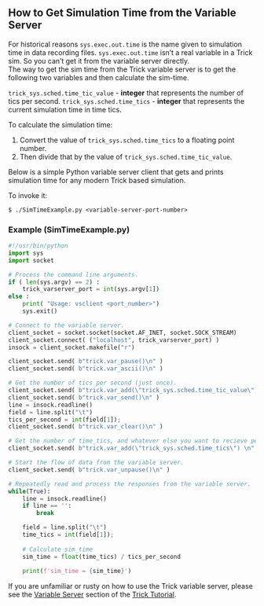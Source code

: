 ## How to Get Simulation Time from the Variable Server

For historical reasons ```sys.exec.out.time``` is the name given to simulation time in data recording files. ```sys.exec.out.time``` isn’t a real variable in a Trick sim. So you can’t get it from the variable server directly.  
The way to get the sim time from the Trick variable server is to get the following two variables and then calculate the sim-time.
 
```trick_sys.sched.time_tic_value``` - **integer** that represents the number of tics per second.
```trick_sys.sched.time_tics``` - **integer** that represents the current simulation time in time tics.
 
To calculate the simulation time:

1. Convert the value of ```trick_sys.sched.time_tics``` to a floating point number.
2. Then divide that by the value of ```trick_sys.sched.time_tic_value```.

Below is a simple Python variable server client that gets and prints simulation time for any modern Trick based simulation.

To invoke it:
```
$ ./SimTimeExample.py <variable-server-port-number>
```

### Example (SimTimeExample.py)

```python
#!/usr/bin/python
import sys
import socket

# Process the command line arguments.
if ( len(sys.argv) == 2) :
    trick_varserver_port = int(sys.argv[1])
else :
    print( "Usage: vsclient <port_number>")
    sys.exit()

# Connect to the variable server.
client_socket = socket.socket(socket.AF_INET, socket.SOCK_STREAM)
client_socket.connect( ("localhost", trick_varserver_port) )
insock = client_socket.makefile("r")

client_socket.send( b"trick.var_pause()\n" )
client_socket.send( b"trick.var_ascii()\n" )

# Get the number of tics per second (just once).
client_socket.send( b"trick.var_add(\"trick_sys.sched.time_tic_value\")\n" )
client_socket.send( b"trick.var_send()\n" )
line = insock.readline()
field = line.split("\t")
tics_per_second = int(field[1]);
client_socket.send( b"trick.var_clear()\n" )

# Get the number of time_tics, and whatever else you want to recieve periodically.
client_socket.send( b"trick.var_add(\"trick_sys.sched.time_tics\") \n" )

# Start the flow of data from the variable server.
client_socket.send( b"trick.var_unpause()\n" )

# Repeatedly read and process the responses from the variable server.
while(True):
    line = insock.readline()
    if line == '':
        break

    field = line.split("\t")
    time_tics = int(field[1]);
    
    # Calculate sim_time 
    sim_time = float(time_tics) / tics_per_second
    
    print(f'sim_time = {sim_time}')
```

If you are unfamiliar or rusty on how to use the Trick variable server, please see
the [Variable Server](/trick/tutorial/TutVariableServer) section of the [Trick Tutorial](/trick/tutorial/Tutorial).
